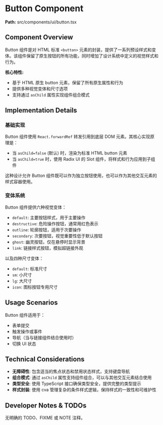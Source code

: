 # Button Component

**Path:** src/components/ui/button.tsx

## Component Overview

Button 组件是对 HTML 标准 `<button>` 元素的封装，提供了一系列预设样式和变体。该组件保留了原生按钮的所有功能，同时增加了设计系统中定义的视觉样式和行为。

**核心特性:**
- 基于 HTML 原生 button 元素，保留了所有原生属性和行为
- 提供多种视觉变体和尺寸选项
- 支持通过 `asChild` 属性实现组件组合模式

## Implementation Details

### 基础实现

Button 组件使用 `React.forwardRef` 转发引用到底层 DOM 元素。其核心实现原理是：
- 当 `asChild=false` (默认) 时，渲染为标准 HTML button 元素
- 当 `asChild=true` 时，使用 Radix UI 的 Slot 组件，将样式和行为应用到子组件

这种设计允许 Button 组件既可以作为独立按钮使用，也可以作为其他交互元素的样式容器使用。

### 变体系统

Button 组件提供六种视觉变体：
- `default`: 主要按钮样式，用于主要操作
- `destructive`: 危险操作按钮，通常用红色表示
- `outline`: 轮廓按钮，适用于次要操作
- `secondary`: 次要按钮，视觉重要性低于默认按钮
- `ghost`: 幽灵按钮，仅在悬停时显示背景
- `link`: 链接样式按钮，模拟超链接外观

以及四种尺寸变体：
- `default`: 标准尺寸
- `sm`: 小尺寸
- `lg`: 大尺寸
- `icon`: 图标按钮专用尺寸

## Usage Scenarios

Button 组件适用于：
- 表单提交
- 触发操作或事件
- 导航（当与链接组件结合使用时）
- 切换 UI 状态

## Technical Considerations

- **无障碍性**: 包含适当的焦点状态和禁用状态样式，支持键盘导航
- **组合模式**: 通过 `asChild` 属性支持组件组合，可以与其他交互元素结合使用
- **类型安全**: 使用 TypeScript 接口确保类型安全，提供完整的类型提示
- **样式封装**: 使用 cva 管理复杂的条件样式逻辑，保持样式的一致性和可维护性

## Developer Notes & TODOs

无明确的 TODO、FIXME 或 NOTE 注释。 